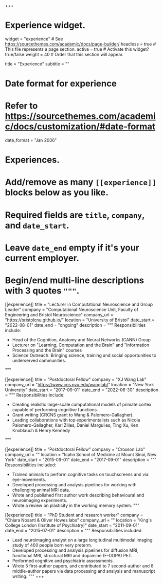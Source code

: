 +++
# Experience widget.
widget = "experience"  # See https://sourcethemes.com/academic/docs/page-builder/
headless = true  # This file represents a page section.
active = true  # Activate this widget? true/false
weight = 40  # Order that this section will appear.

title = "Experience"
subtitle = ""

# Date format for experience
#   Refer to https://sourcethemes.com/academic/docs/customization/#date-format
date_format = "Jan 2006"

# Experiences.
#   Add/remove as many `[[experience]]` blocks below as you like.
#   Required fields are `title`, `company`, and `date_start`.
#   Leave `date_end` empty if it's your current employer.
#   Begin/end multi-line descriptions with 3 quotes `"""`.

[[experience]]
  title = "Lecturer in Computational Neuroscience and Group Leader"
  company = "Computational Neuroscience Unit, Faculty of Engineering and Bristol Neuroscience"
  company_url = "https://bristolcnu.github.io/"
  location = "University of Bristol"
  date_start = "2022-08-01"
  date_end = "ongoing"
  description = """
  Responsibilities include:
  * Head of the Cognition, Anatomy and Neural Networks (CANN) Group
  * Lecturer on "Learning, Computation and the Brain" and "Information Processing and the Brain" courses
  * Science Outreach: Bringing science, training and social opportunities to underserved communities.
  
  """


[[experience]]
  title = "Postdoctoral Fellow"
  company = "XJ Wang Lab"
  company_url = "https://www.cns.nyu.edu/wanglab/"
  location = "New York University"
  date_start = "2017-09-01"
  date_end = "2022-06-30"
  description = """
  Responsibilities include:
  * Creating realistic large-scale computational models of primate cortex capable of performing cognitive functions.
  * Grant writing (CRCNS grant to Wang & Palomero-Gallagher).
  * Leading collaborations with top experimentalists such as Nicola Palomero-Gallagher, Karl Zilles, Daniel Margulies, Ting Xu, Ken Knoblauch & Henry Kennedy
  
  """

[[experience]]
  title = "Postdoctoral Fellow"
  company = "Croxson Lab"
  company_url = ""
  location = "Icahn School of Medicine at Mount Sinai, New York"
  date_start = "2015-09-01"
  date_end = "2017-09-01"
  description = """
  Responsibilities included:
  * Trained animals to perform cognitive tasks on touchscreens and via eye-movements.
  * Developed processing and analysis pipelines for working with challenging animal MRI data.
  * Wrote and published first author work describing behavioural and neuroimaging experiments.
  * Wrote a review on plasticity in the working memory system. 
  """
  
[[experience]]
  title = "PhD Student and research worker"
  company = "Chiara Nosarti & Oliver Howes labs"
  company_url = ""
  location = "King's College London (Institute of Psychiatry)"
  date_start = "2011-09-01"
  date_end = "2015-07-01"
  description = """
  Responsibilities included:
  * Lead neuroimaging analyst on a large longitudinal multimodal imaging study of 400 people born very preterm.
  * Developed processing and analysis pipelines for diffusion MRI, functional MRI, structural MRI and dopamine (F-DOPA) PET.
  * Performed cognitive and psychiatric assessments.
  * Wrote 5 first-author papers, and contributed to 7 second-author and 8 middle-author papers via data processing and analysis and manuscript writing. 
  """
+++
